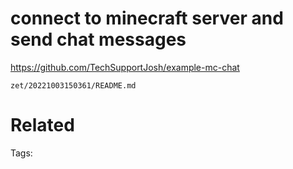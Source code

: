 # connect to minecraft server and send chat messages
https://github.com/TechSupportJosh/example-mc-chat

` zet/20221003150361/README.md `

# Related


Tags:

    
